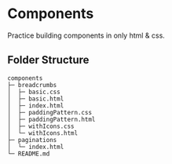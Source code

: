 # Components

Practice building components in only html & css.

## Folder Structure

```text
components
├─ breadcrumbs
│  ├─ basic.css
│  ├─ basic.html
│  ├─ index.html
│  ├─ paddingPattern.css
│  ├─ paddingPattern.html
│  ├─ withIcons.css
│  └─ withIcons.html
├─ paginations
│  └─ index.html
└─ README.md

```

